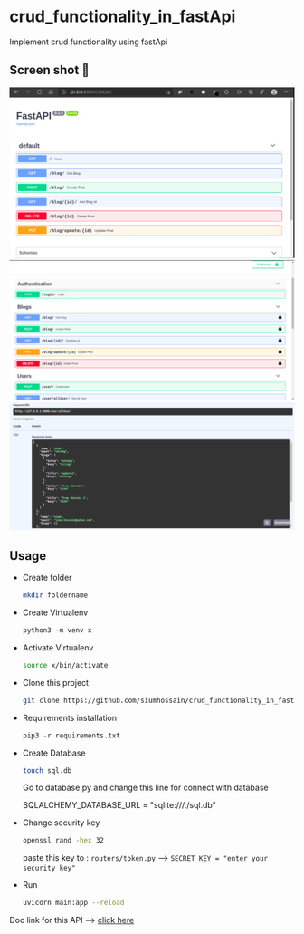 # crud_functionality_in_fastApi

Implement crud functionality using fastApi

## Screen shot 📸
![](screen.png)
![](screen2.png)
![](screen3.png)

## Usage
* Create folder
  ```bash
  mkdir foldername
  ```

* Create Virtualenv
  ```py
  python3 -m venv x
  ```
* Activate Virtualenv
  ```bash
  source x/bin/activate
  ```
* Clone this project
  ```bash
  git clone https://github.com/siumhossain/crud_functionality_in_fastApi
  ```
* Requirements installation
  ```py
  pip3 -r requirements.txt
  ```
* Create Database
  ```bash
  touch sql.db
  ```
  Go to database.py and change this line for connect with database
  
  SQLALCHEMY_DATABASE_URL = "sqlite:///./sql.db"
  
* Change security key 
  ```bash
  openssl rand -hex 32
  ```
  paste this key to : `routers/token.py` --> `SECRET_KEY = "enter your security key"`
  
* Run 
  ```bash
  uvicorn main:app --reload
  ```

Doc link for this API --> [click here](http://127.0.0.1:8000/docs)
  
